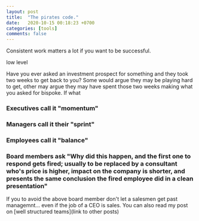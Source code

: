 ```yaml
---
layout: post
title:  "The pirates code."
date:   2020-10-15 00:18:23 +0700
categories: [tools]
comments: false
---
```



Consistent work matters a lot if you want to be successful.

low level 





Have you ever asked an investment prospect for something and they took two weeks to get back to you? Some would argue they may be playing hard to get, other may argue they may have spent those two weeks making what  you asked for bispoke. If what 







### Executives call it "**momentum**"

### Managers call it their "**sprint**"

### Employees call it "**balance**"

### Board members ask "Why did this happen, and the first one to respond gets fired; usually to be replaced by a consultant who's price is higher, impact on the company is shorter, and presents the same conclusion the fired employee did in a clean presentation"

If you to avoid the above board member don't let a salesmen get past managemnt... even if the job of a CEO is sales. You can also read my post on [well structured teams](link to other posts)